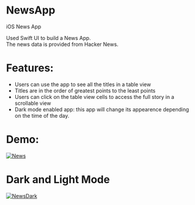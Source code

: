 # NewsApp
iOS News App

Used Swift UI to build a News App. <br/>
The news data is provided from Hacker News. <br/>

# Features:
- Users can use the app to see all the titles in a table view
- Titles are in the order of greatest points to the least points
- Users can click on the table view cells to access the full story in a scrollable view
- Dark mode enabled app: this app will change its appearence depending on the time of the day.

# Demo:
<a href="https://media.giphy.com/media/hSRi3w84dy4HS710rT/giphy.gif"><img src="https://media.giphy.com/media/hSRi3w84dy4HS710rT/giphy.gif" title="News"/></a>

# Dark and Light Mode
<a href="https://media.giphy.com/media/SUczEhAEfE3E7zhgQM/giphy.gif"><img src="https://media.giphy.com/media/SUczEhAEfE3E7zhgQM/giphy.gif" title="NewsDark"/></a>
